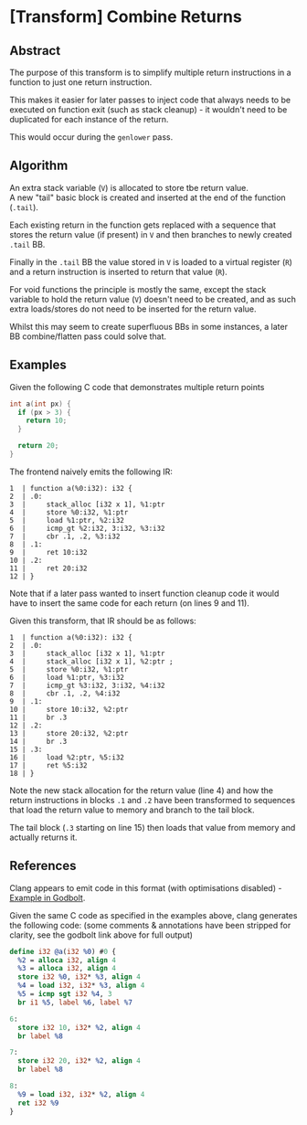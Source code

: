 # [Transform] Combine Returns

## Abstract

The purpose of this transform is to simplify multiple return 
instructions in a function to just one return instruction.

This makes it easier for later passes to inject code that always needs
to be executed on function exit (such as stack cleanup) - it wouldn't
need to be duplicated for each instance of the return.

This would occur during the `genlower` pass.

## Algorithm

An extra stack variable (`V`) is allocated to store tbe return value.  
A new "tail" basic block is created and inserted at the end of the 
function (`.tail`).

Each existing return in the function gets replaced with a sequence
that stores the return value (if present) in `V` and then branches to
newly created `.tail` BB.

Finally in the `.tail` BB the value stored in `V` is loaded to a
virtual register (`R`) and a return instruction is inserted to return that value (`R`).

For void functions the principle is mostly the same, except the stack
variable to hold the return value (`V`) doesn't need to be created,
and as such extra loads/stores do not need to be inserted for the return
value.

Whilst this may seem to create superfluous BBs in some instances,
a later BB combine/flatten pass could solve that.

## Examples

Given the following C code that demonstrates multiple return points
```c
int a(int px) {
  if (px > 3) {
    return 10;
  }

  return 20;
}
```

The frontend naively emits the following IR:

```
1  | function a(%0:i32): i32 {
2  | .0:
3  |     stack_alloc [i32 x 1], %1:ptr
4  |     store %0:i32, %1:ptr
5  |     load %1:ptr, %2:i32
6  |     icmp_gt %2:i32, 3:i32, %3:i32
7  |     cbr .1, .2, %3:i32
8  | .1:
9  |     ret 10:i32
10 | .2:
11 |     ret 20:i32
12 | }
```

Note that if a later pass wanted to insert function cleanup code it
would have to insert the same code for each return (on lines 9 and 11).

Given this transform, that IR should be as follows:

```
1  | function a(%0:i32): i32 {
2  | .0:
3  |     stack_alloc [i32 x 1], %1:ptr
4  |     stack_alloc [i32 x 1], %2:ptr ;
5  |     store %0:i32, %1:ptr
6  |     load %1:ptr, %3:i32
7  |     icmp_gt %3:i32, 3:i32, %4:i32
8  |     cbr .1, .2, %4:i32
9  | .1:
10 |     store 10:i32, %2:ptr
11 |     br .3
12 | .2:
13 |     store 20:i32, %2:ptr
14 |     br .3
15 | .3:
16 |     load %2:ptr, %5:i32
17 |     ret %5:i32
18 | }
```

Note the new stack allocation for the return value (line 4) and
how the return instructions in blocks `.1` and `.2` have been
transformed to sequences that load the return value to memory
and branch to the tail block.

The tail block (`.3` starting on line 15) then loads that value
from memory and actually returns it.

## References

Clang appears to emit code in this format (with optimisations
disabled) - [Example in Godbolt](https://godbolt.org/z/eTb6qq5Kr).

Given the same C code as specified in the examples above, clang
generates the following code: (some comments & annotations have
been stripped for clarity, see the godbolt link above for
full output)

```llvm
define i32 @a(i32 %0) #0 {
  %2 = alloca i32, align 4
  %3 = alloca i32, align 4
  store i32 %0, i32* %3, align 4
  %4 = load i32, i32* %3, align 4
  %5 = icmp sgt i32 %4, 3
  br i1 %5, label %6, label %7

6:
  store i32 10, i32* %2, align 4
  br label %8

7:
  store i32 20, i32* %2, align 4
  br label %8

8:
  %9 = load i32, i32* %2, align 4
  ret i32 %9
}
```